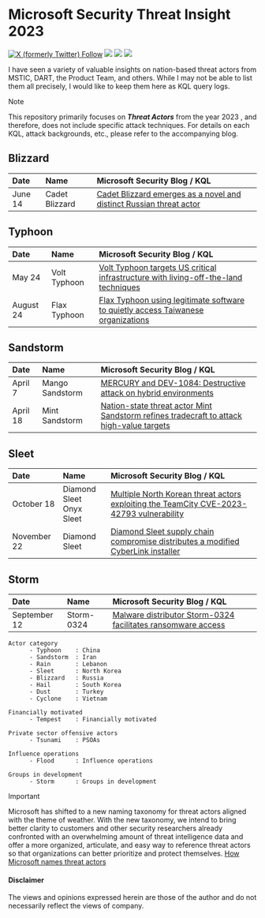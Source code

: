 # Microsoft Security Threat Insight 2023
<a href="https://twitter.com/kj_ninja25"><img alt="X (formerly Twitter) Follow" src="https://img.shields.io/twitter/follow/kj_ninja25"></a>
<a href="https://www.linkedin.com/in/kijo-girardi/"><img src="https://img.shields.io/badge/-Linkedin-0077B5.svg?logo=linkedin&style=popout"></a>
<a href="https://learn.microsoft.com/en-us/azure/data-explorer/kusto/query/"><img src="https://img.shields.io/badge/Azure-KQL-00B2FF.svg?logo=microsoftazure&style=popout"></a>
<a href="https://learn.microsoft.com/en-us/azure/data-explorer/kusto/query/"><img src="https://img.shields.io/badge/Azure%20Data%20Explorer-%230078D4.svg?&style=popout&logo=azure%20data%20explorer&logoColor=white"/></a>

I have seen a variety of valuable insights on nation-based threat actors from MSTIC, DART, the Product Team, and others. While I may not be able to list them all precisely, I would like to keep them here as KQL query logs.

> [!Note]
> This repository primarily focuses on ***Threat Actors*** from the year 2023 , and therefore, does not include specific attack techniques.
> For details on each KQL, attack backgrounds, etc., please refer to the accompanying blog.

## Blizzard
| Date            | Name            | Microsoft Security Blog / KQL |
|:----------------|:----------------|:------------------------------|
| June 14         | Cadet Blizzard  | [Cadet Blizzard emerges as a novel and distinct Russian threat actor](https://github.com/LearningKijo/KQL/blob/main/KQL-XDR-Hunting/MicrosoftSecurity-Threat-Insight/MicrosoftSecurity-ThreatInsight/2023-MicrosoftSecurity-ThreatInsight/20230614-CadetBlizzard.md) |

## Typhoon
| Date            | Name            | Microsoft Security Blog / KQL |
|:----------------|:----------------|:------------------------------|
| May 24          | Volt Typhoon    | [Volt Typhoon targets US critical infrastructure with living-off-the-land techniques](https://github.com/LearningKijo/KQL/blob/main/KQL-XDR-Hunting/MicrosoftSecurity-Threat-Insight/MicrosoftSecurity-ThreatInsight/2023-MicrosoftSecurity-ThreatInsight/20230525-VoltTyphoon.md) |
| August 24       | Flax Typhoon | [Flax Typhoon using legitimate software to quietly access Taiwanese organizations](https://github.com/LearningKijo/KQL/blob/main/KQL-XDR-Hunting/MicrosoftSecurity-Threat-Insight/MicrosoftSecurity-ThreatInsight/2023-MicrosoftSecurity-ThreatInsight/20230824-FlaxTyphoon.md) |

## Sandstorm
| Date            | Name            | Microsoft Security Blog / KQL |
|:----------------|:----------------|:------------------------------|
| April 7         | Mango Sandstorm | [MERCURY and DEV-1084: Destructive attack on hybrid environments](https://github.com/LearningKijo/KQL/blob/main/KQL-XDR-Hunting/MicrosoftSecurity-Threat-Insight/MicrosoftSecurity-ThreatInsight/2023-MicrosoftSecurity-ThreatInsight/20230407-MangoSandstorm.md) |
| April 18        | Mint Sandstorm | [Nation-state threat actor Mint Sandstorm refines tradecraft to attack high-value targets](https://github.com/LearningKijo/KQL/blob/main/KQL-XDR-Hunting/MicrosoftSecurity-Threat-Insight/MicrosoftSecurity-ThreatInsight/2023-MicrosoftSecurity-ThreatInsight/20230418-MintSandstorm.md) |

## Sleet
| Date            | Name            | Microsoft Security Blog / KQL |
|:----------------|:----------------|:------------------------------|
| October 18      | Diamond Sleet <br> Onyx Sleet | [Multiple North Korean threat actors exploiting the TeamCity CVE-2023-42793 vulnerability](https://github.com/LearningKijo/KQL/blob/main/KQL-XDR-Hunting/MicrosoftSecurity-Threat-Insight/MicrosoftSecurity-ThreatInsight/2023-MicrosoftSecurity-ThreatInsight/20231018-DiamondSleet-OnyxSleet.md)
| November 22     | Diamond Sleet   | [Diamond Sleet supply chain compromise distributes a modified CyberLink installer](https://github.com/LearningKijo/KQL/blob/main/KQL-XDR-Hunting/MicrosoftSecurity-Threat-Insight/MicrosoftSecurity-ThreatInsight/2023-MicrosoftSecurity-ThreatInsight/20231122-DiamondSleet.md) |

## Storm
| Date            | Name            | Microsoft Security Blog / KQL |
|:----------------|:----------------|:------------------------------|
| September 12    | Storm-0324   | [Malware distributor Storm-0324 facilitates ransomware access](https://github.com/LearningKijo/KQL/blob/main/KQL-XDR-Hunting/MicrosoftSecurity-Threat-Insight/MicrosoftSecurity-ThreatInsight/2023-MicrosoftSecurity-ThreatInsight/20230912-Storm-0324.md) |

```
Actor category 
      - Typhoon    : China
      - Sandstorm  : Iran
      - Rain       : Lebanon
      - Sleet      : North Korea
      - Blizzard   : Russia
      - Hail       : South Korea
      - Dust       : Turkey
      - Cyclone    : Vietnam

Financially motivated 
      - Tempest    : Financially motivated

Private sector offensive actors
      - Tsunami    : PSOAs

Influence operations
      - Flood      : Influence operations

Groups in development
      - Storm      : Groups in development
```
> [!Important]
> Microsoft has shifted to a new naming taxonomy for threat actors aligned with the theme of weather. With the new taxonomy, we intend to bring better clarity to customers and other security researchers already confronted with an overwhelming amount of threat intelligence data and offer a more organized, articulate, and easy way to reference threat actors so that organizations can better prioritize and protect themselves.
> [How Microsoft names threat actors](https://learn.microsoft.com/en-us/microsoft-365/security/intelligence/microsoft-threat-actor-naming?view=o365-worldwide)

#### Disclaimer
The views and opinions expressed herein are those of the author and do not necessarily reflect the views of company.
